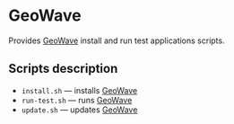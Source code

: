 # GeoWave

Provides [GeoWave](https://github.com/ngageoint/geowave) install and run test applications scripts.

## Scripts description

* `install.sh` — installs [GeoWave](https://github.com/ngageoint/geowave)
* `run-test.sh` — runs [GeoWave](https://github.com/ngageoint/geowave)
* `update.sh` — updates [GeoWave](https://github.com/ngageoint/geowave)
